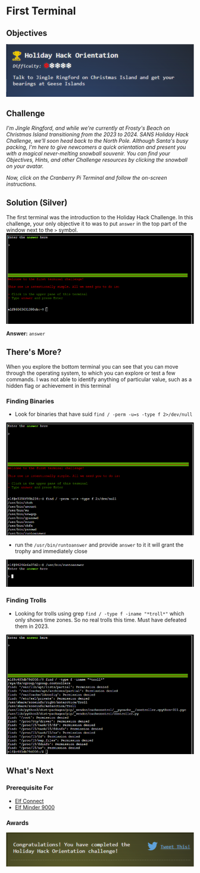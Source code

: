 # First Terminal
## Objectives
![prologue-first-terminal-objective.png](../../../Assets/images/prologue/first-terminal/prologue-first-terminal-objective.png)
## Challenge
_I'm Jingle Ringford, and while we're currently at Frosty's Beach on Christmas Island transitioning from the 2023 to 2024. SANS Holiday Hack Challenge, we'll soon head back to the North Pole. Although Santa's busy packing, I'm here to give newcomers a quick orientation and present you with a magical never-melting snowball souvenir. You can find your Objectives, Hints, and other Challenge resources by clicking the snowball on your avatar._ 

_Now, click on the Cranberry Pi Terminal and follow the on-screen instructions._
## Solution (Silver)
The first terminal was the introduction to the Holiday Hack Challenge. In this challenge, your only objective it to was to put `answer` in the top part of the window next to the `>` symbol.
![prologue-first-terminal-regular.png](../../../Assets/images/prologue/first-terminal/prologue-first-terminal-regular.png)

**Answer:** `answer`
## There's More?
When you explore the bottom terminal you can see that you can move through the operating system, to which you can explore or test a few commands. I was not able to identify anything of particular value, such as a hidden flag or achievement in this terminal
### Finding Binaries
- Look for binaries that have suid `find / -perm -u=s -type f 2>/dev/null`

![prologue-first-terminal-suid-lookup.png](../../../Assets/images/prologue/first-terminal/prologue-first-terminal-suid-lookup.png)
- run the `/usr/bin/runtoanswer` and provide `answer` to it it will grant the trophy and immediately close

![prologue-first-terminal-runtoanswer.png](../../../Assets/images/prologue/first-terminal/prologue-first-terminal-runtoanswer.png)
### Finding Trolls
- Looking for trolls using grep `find / -type f -iname "*troll*"` which only shows time zones. So no real trolls this time. Must have defeated them in 2023.

![prologue-first-terminal-finding-trolls.png](../../../Assets/images/prologue/first-terminal/prologue-first-terminal-finding-trolls.png)
## What's Next

### Prerequisite For
- [Elf Connect](Elf%20Connect.md)
- [Elf Minder 9000](Elf%20Minder%209000.md)
### Awards
![prologue-first-terminal-achievement.png](../../../Assets/images/prologue/first-terminal/prologue-first-terminal-achievement.png)
